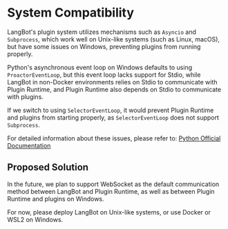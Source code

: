 # System Compatibility

LangBot's plugin system utilizes mechanisms such as `Asyncio` and `Subprocess`, which work well on Unix-like systems (such as Linux, macOS), but have some issues on Windows, preventing plugins from running properly.

Python's asynchronous event loop on Windows defaults to using `ProactorEventLoop`, but this event loop lacks support for Stdio, while LangBot in non-Docker environments relies on Stdio to communicate with Plugin Runtime, and Plugin Runtime also depends on Stdio to communicate with plugins.

If we switch to using `SelectorEventLoop`, it would prevent Plugin Runtime and plugins from starting properly, as `SelectorEventLoop` does not support `Subprocess`.

For detailed information about these issues, please refer to: [Python Official Documentation](https://docs.python.org/3.13/library/asyncio-platforms.html)

## Proposed Solution

In the future, we plan to support WebSocket as the default communication method between LangBot and Plugin Runtime, as well as between Plugin Runtime and plugins on Windows.

For now, please deploy LangBot on Unix-like systems, or use Docker or WSL2 on Windows.